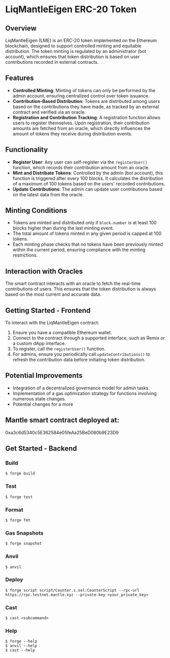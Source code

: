 # LiqMantleEigen ERC-20 Token

## Overview
LiqMantleEigen (LME) is an ERC-20 token implemented on the Ethereum blockchain, designed to support controlled minting and equitable distribution. The token minting is regulated by an administrator (bot account), which ensures that token distribution is based on user contributions recorded in external contracts.

## Features
- **Controlled Minting**: Minting of tokens can only be performed by the admin account, ensuring centralized control over token issuance.
- **Contribution-Based Distribution**: Tokens are distributed among users based on the contributions they have made, as tracked by an external contract and verified via an oracle.
- **Registration and Contribution Tracking**: A registration function allows users to register themselves. Upon registration, their contribution amounts are fetched from an oracle, which directly influences the amount of tokens they receive during distribution events.

## Functionality
- **Register User**: Any user can self-register via the `registerUser()` function, which records their contribution amount from an oracle.
- **Mint and Distribate Tokens**: Controlled by the admin (bot account), this function is triggered after every 100 blocks. It calculates the distribution of a maximum of 100 tokens based on the users' recorded contributions.
- **Update Contributions**: The admin can update user contributions based on the latest data from the oracle.

## Minting Conditions
- Tokens are minted and distributed only if `block.number` is at least 100 blocks higher than during the last minting event.
- The total amount of tokens minted in any given period is capped at 100 tokens.
- Each minting phase checks that no tokens have been previously minted within the current period, ensuring compliance with the minting restrictions.

## Interaction with Oracles
The smart contract interacts with an oracle to fetch the real-time contributions of users. This ensures that the token distribution is always based on the most current and accurate data.

## Getting Started - Frontend
To interact with the LiqMantleEigen contract:
1. Ensure you have a compatible Ethereum wallet.
2. Connect to the contract through a supported interface, such as Remix or a custom dApp interface.
3. To register, call the `registerUser()` function.
4. For admins, ensure you periodically call `updateContributions()` to refresh the contribution data before initiating token distribution.

## Potential Improvements
- Integration of a decentralized governance model for admin tasks.
- Implementation of a gas optimization strategy for functions involving numerous state changes.
- Potential changes for a more 


## Mantle smart contract deployed at:
0xa3c6d5340c5E362584e05feAa25BeD080b9E23D9


## Get Started - Backend

### Build

```shell
$ forge build
```

### Test

```shell
$ forge test
```

### Format

```shell
$ forge fmt
```

### Gas Snapshots

```shell
$ forge snapshot
```

### Anvil

```shell
$ anvil
```

### Deploy

```shell
$ forge script script/Counter.s.sol:CounterScript --rpc-url https://rpc.testnet.mantle.xyz --private-key <your_private_key>
```

### Cast

```shell
$ cast <subcommand>
```

### Help

```shell
$ forge --help
$ anvil --help
$ cast --help
```
